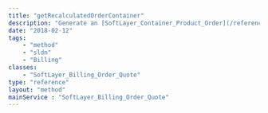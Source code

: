 ```yaml
---
title: "getRecalculatedOrderContainer"
description: "Generate an [SoftLayer_Container_Product_Order](/reference/datatypes/SoftLayer_Container_Product_Order) from the previously-created quote. This will take into account promotions, reseller status, estimated taxes and all other standard order verification processes. "
date: "2018-02-12"
tags:
    - "method"
    - "sldn"
    - "Billing"
classes:
    - "SoftLayer_Billing_Order_Quote"
type: "reference"
layout: "method"
mainService : "SoftLayer_Billing_Order_Quote"
---
```

